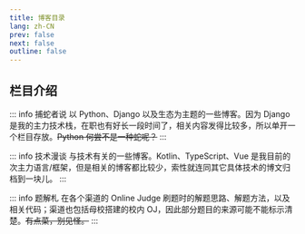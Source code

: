 ```yaml
---
title: 博客目录
lang: zh-CN
prev: false
next: false
outline: false
---
```


<script setup lang="ts">
import Catalog from "./Catalog.vue";
</script>

<Catalog />

## 栏目介绍

::: info 捕蛇者说
以 Python、Django 以及生态为主题的一些博客。因为 Django 是我的主力技术栈，在职也有好长一段时间了，相关内容发得比较多，所以单开一个栏目存放。~~Python 何尝不是一种蛇呢？~~
:::

::: info 技术漫谈
与技术有关的一些博客。Kotlin、TypeScript、Vue 是我目前的次主力语言/框架，但是相关的博客都比较少，索性就连同其它具体技术的博文归档到一块儿。
:::

::: info 题解札
在各个渠道的 Online Judge 刷题时的解题思路、解题方法，以及相关代码；渠道也包括母校搭建的校内 OJ，因此部分题目的来源可能不能标示清楚。~~有点菜，别见怪。~~
:::


<style scoped>
.VPDoc .custom-block p:not(.custom-block-title) {
    text-indent: 2em;
}

.VPDoc .custom-block p.custom-block-title {
    color: lightpink;
}
</style>
